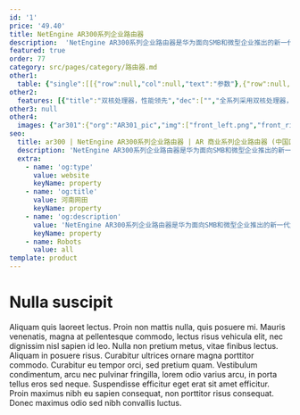 ```yaml
---
id: '1'
price: '49.40'
title: NetEngine AR300系列企业路由器
description:  'NetEngine AR300系列企业路由器是华为面向SMB和微型企业推出的新一代盒式系列产品，集路由、交换、安全等丰富业务特性于一体，满足企业客户的业务多元化和高性能需求。'
featured: true
order: 77
category: src/pages/category/路由器.md
other1: 
  table: {"single":[[{"row":null,"col":null,"text":"参数"},{"row":null,"col":null,"text":"NetEngine AR301"},{"row":null,"col":null,"text":"NetEngine AR301W"},{"row":null,"col":null,"text":"NetEngine AR301H"},{"row":null,"col":null,"text":"NetEngine AR303"},{"row":null,"col":null,"text":"NetEngine AR303W"}],[{"row":null,"col":null,"text":"带机量*"},{"row":null,"col":null,"text":"10-50台PC"},{"row":null,"col":null,"text":"10-50台PC"},{"row":null,"col":null,"text":"50-100台PC"},{"row":null,"col":null,"text":"100台PC"},{"row":null,"col":null,"text":"100台PC"}],[{"row":null,"col":null,"text":"转发性能"},{"row":null,"col":null,"text":"350Kpps"},{"row":null,"col":null,"text":"350Kpps"},{"row":null,"col":null,"text":"400Kpps"},{"row":null,"col":null,"text":"1Mpps"},{"row":null,"col":null,"text":"1Mpps"}],[{"row":null,"col":null,"text":"固定WAN接口"},{"row":null,"col":null,"text":"1*GE"},{"row":null,"col":null,"text":"1*GE"},{"row":null,"col":null,"text":"1*GE"},{"row":null,"col":null,"text":"1*GE Combo"},{"row":null,"col":null,"text":"1*GE Combo"}],[{"row":null,"col":null,"text":"固定LAN接口"},{"row":null,"col":null,"text":"4*GE（支持切换为WAN接口）"},{"row":null,"col":null,"text":"4*GE（支持切换为WAN接口）"},{"row":null,"col":null,"text":"4*GE（支持切换为WAN接口）"},{"row":null,"col":null,"text":"4*GE电（支持切换为WAN接口）"},{"row":null,"col":null,"text":"4*GE 电（支持切换为WAN接口）"}],[{"row":null,"col":null,"text":"Wi-Fi"},{"row":null,"col":null,"text":"—"},{"row":null,"col":null,"text":"802.11b/g/n,2.4GHz\n2 x 2 MIMO\n802.11ac, 5GHz\n2 x 2MIMO"},{"row":null,"col":null,"text":"—"},{"row":null,"col":null,"text":"-"},{"row":null,"col":null,"text":"双频，802.11ac/b/g/b"}],[{"row":null,"col":null,"text":"内存容量"},{"row":null,"col":null,"text":"256M"},{"row":null,"col":null,"text":"256MB"},{"row":null,"col":null,"text":"256MB"},{"row":null,"col":null,"text":"1GB"},{"row":null,"col":null,"text":"1GB"}],[{"row":null,"col":null,"text":"Flash"},{"row":null,"col":null,"text":"256M"},{"row":null,"col":null,"text":"256MB"},{"row":null,"col":null,"text":"256MB"},{"row":null,"col":null,"text":"1GB"},{"row":null,"col":null,"text":"1GB"}],[{"row":null,"col":null,"text":"外形尺寸\n（H x W x D）"},{"row":null,"col":null,"text":"30mm x 230mm x 130mm"},{"row":null,"col":null,"text":"30mm x 230mm x 130mm"},{"row":null,"col":null,"text":"44mm x 300mm x 216.4mm"},{"row":null,"col":null,"text":"38mm x 240mm x 161.5mm"},{"row":null,"col":null,"text":"38mm x 240mm x 161.5mm"}]]}
other2:
  features: [{"title":"双核处理器，性能领先","dec":["","全系列采用双核处理器，提供双倍应用和双倍性能",""]},{"title":"多业务合一，网络融合","dec":["","融合路由、交换、安全、无线的一体化企业网关，最大程度保护企业投资",""]},{"title":"VRP操作系统，成熟稳定","dec":["","采用华为领先的VRP操作系统，模块化和无风扇设计，成熟稳定",""]}]
other3: null
other4:
  images: {"ar301":{"org":"AR301_pic","img":["front_left.png","front_right.png","front_top.png","rear.png"]}}
seo:
  title: ar300 | NetEngine AR300系列企业路由器 | AR 商业系列企业路由器 (中国区） | AR系列接入路由器 | 路由器 | 企业网络
  description: 'NetEngine AR300系列企业路由器是华为面向SMB和微型企业推出的新一代盒式系列产品，集路由、交换、安全等丰富业务特性于一体，满足企业客户的业务多元化和高性能需求。'
  extra:
    - name: 'og:type'
      value: website
      keyName: property
    - name: 'og:title'
      value: 河南网田
      keyName: property
    - name: 'og:description'
      value: 'NetEngine AR300系列企业路由器是华为面向SMB和微型企业推出的新一代盒式系列产品，集路由、交换、安全等丰富业务特性于一体，满足企业客户的业务多元化和高性能需求。'
      keyName: property
    - name: Robots
      value: all
template: product
---
```


# Nulla suscipit

Aliquam quis laoreet lectus. Proin non mattis nulla, quis posuere mi. Mauris venenatis, magna at pellentesque commodo, lectus risus vehicula elit, nec dignissim nisl sapien id leo. Nulla non pretium metus, vitae finibus lectus. Aliquam in posuere risus. Curabitur ultrices ornare magna porttitor commodo. Curabitur eu tempor orci, sed pretium quam. Vestibulum condimentum, arcu nec pulvinar fringilla, lorem odio varius arcu, in porta tellus eros sed neque. Suspendisse efficitur eget erat sit amet efficitur. Proin maximus nibh eu sapien consequat, non porttitor risus consequat. Donec maximus odio sed nibh convallis luctus.